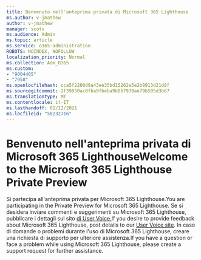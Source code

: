 ```yaml
---
title: Benvenuto nell'anteprima privata di Microsoft 365 Lighthouse
ms.author: v-jmathew
author: v-jmathew
manager: scotv
ms.audience: Admin
ms.topic: article
ms.service: o365-administration
ROBOTS: NOINDEX, NOFOLLOW
localization_priority: Normal
ms.collection: Adm_O365
ms.custom:
- "9004405"
- "7958"
ms.openlocfilehash: cca5f2200d9a43ee35bd15262e5e2b8913d21d8f
ms.sourcegitcommit: 2f39850ac0fba9fbeba9b8b7939ae79b505d3b67
ms.translationtype: MT
ms.contentlocale: it-IT
ms.lasthandoff: 02/12/2021
ms.locfileid: "50232716"
---
```

# <a name="welcome-to-the-microsoft-365-lighthouse-private-preview"></a><span data-ttu-id="8d083-102">Benvenuto nell'anteprima privata di Microsoft 365 Lighthouse</span><span class="sxs-lookup"><span data-stu-id="8d083-102">Welcome to the Microsoft 365 Lighthouse Private Preview</span></span>

<span data-ttu-id="8d083-103">Si partecipa all'anteprima privata per Microsoft 365 Lighthouse.</span><span class="sxs-lookup"><span data-stu-id="8d083-103">You are participating in the Private Preview for Microsoft 365 Lighthouse.</span></span> <span data-ttu-id="8d083-104">Se si desidera inviare commenti e suggerimenti su Microsoft 365 Lighthouse, pubblicare i dettagli sul sito [di User Voice.](https://aka.ms/M365Lighthouseuservoice)</span><span class="sxs-lookup"><span data-stu-id="8d083-104">If you desire to provide feedback about Microsoft 365 Lighthouse, post details to our [User Voice site](https://aka.ms/M365Lighthouseuservoice).</span></span> <span data-ttu-id="8d083-105">In caso di domande o problemi durante l'uso di Microsoft 365 Lighthouse, creare una richiesta di supporto per ulteriore assistenza.</span><span class="sxs-lookup"><span data-stu-id="8d083-105">If you have a question or face a problem while using Microsoft 365 Lighthouse, please create a support request for further assistance.</span></span>
